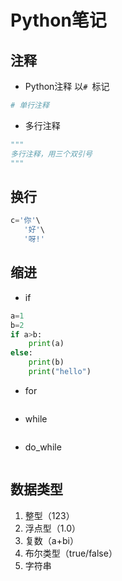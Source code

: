 # Python笔记

## 注释
- Python注释 以`# `标记
```python
# 单行注释
```
- 多行注释
```python
"""
多行注释，用三个双引号
"""
```

## 换行
```python
c='你'\
   '好'\
   '呀!'
```

## 缩进
- if
```python
a=1
b=2
if a>b:
	print(a)
else:
	print(b)
	print("hello")
```
- for
```python

```
- while
```python

```
- do_while
```python

```

## 数据类型
1. 整型（123）
2. 浮点型（1.0）
3. 复数（a+bi）
4. 布尔类型（true/false）
5. 字符串